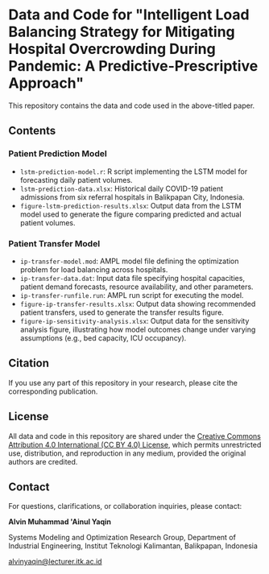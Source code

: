# Data and Code for "Intelligent Load Balancing Strategy for Mitigating Hospital Overcrowding During Pandemic: A Predictive-Prescriptive Approach"

This repository contains the data and code used in the above-titled paper.

## Contents

### Patient Prediction Model

- `lstm-prediction-model.r`: R script implementing the LSTM model for forecasting daily patient volumes.
- `lstm-prediction-data.xlsx`: Historical daily COVID-19 patient admissions from six referral hospitals in Balikpapan City, Indonesia.
- `figure-lstm-prediction-results.xlsx`: Output data from the LSTM model used to generate the figure comparing predicted and actual patient volumes.

### Patient Transfer Model

- `ip-transfer-model.mod`: AMPL model file defining the optimization problem for load balancing across hospitals.
- `ip-transfer-data.dat`: Input data file specifying hospital capacities, patient demand forecasts, resource availability, and other parameters.
- `ip-transfer-runfile.run`: AMPL run script for executing the model.
- `figure-ip-transfer-results.xlsx`: Output data showing recommended patient transfers, used to generate the transfer results figure.
- `figure-ip-sensitivity-analysis.xlsx`: Output data for the sensitivity analysis figure, illustrating how model outcomes change under varying assumptions (e.g., bed capacity, ICU occupancy).

## Citation

If you use any part of this repository in your research, please cite the corresponding publication.

## License

All data and code in this repository are shared under the [Creative Commons Attribution 4.0 International (CC BY 4.0) License](https://creativecommons.org/licenses/by/4.0/), which permits unrestricted use, distribution, and reproduction in any medium, provided the original authors are credited.

## Contact

For questions, clarifications, or collaboration inquiries, please contact:

**Alvin Muhammad 'Ainul Yaqin**

Systems Modeling and Optimization Research Group, Department of Industrial Engineering, Institut Teknologi Kalimantan, Balikpapan, Indonesia

[alvinyaqin@lecturer.itk.ac.id](mailto:alvinyaqin@lecturer.itk.ac.id)

